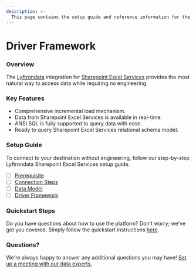 ```yaml
---
description: >-
  This page contains the setup guide and reference information for the Sharepoint Excel Services source connector.
---
```


# Driver Framework

### Overview

The [Lyftrondata](https://www.lyftrondata.com/) integration for [Sharepoint Excel Services](None) provides the most natural way to access data while requiring no engineering.

### Key Features

* Comprehensive incremental load mechanism.
* Data from Sharepoint Excel Services is available in real-time.&#x20;
* ANSI SQL is fully supported to query data with ease.
* Ready to query Sharepoint Excel Services relational schema model.

### Setup Guide

To connect to your destination without engineering, follow our step-by-step Lyftrondata Sharepoint Excel Services setup guide.

* [ ] [Prerequisite](../prerequisite.md)
* [ ] [Connection Steps](../connection-steps.md)
* [ ] [Data Model](../data-model/erd.md)
* [ ] [Driver Framework](../driver-framework/)

### Quickstart Steps

Do you have questions about how to use the platform? Don't worry; we've got you covered. Simply follow the quickstart instructions [here](../driver-framework/README.md).

### Questions? <a href="#questions" id="questions"></a>

We're always happy to answer any additional questions you may have! [Set up a meeting with our data experts.](https://www.lyftrondata.com/book-a-meeting/)


